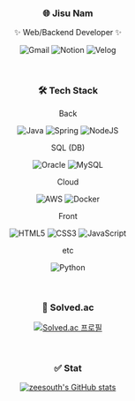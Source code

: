 <div align=center>

### 🌐 Jisu Nam 
  ✨ Web/Backend Developer ✨
  
  ![Gmail](https://img.shields.io/badge/Gmail-D14836?style=for-the-badge&logo=gmail&logoColor=white) ![Notion](https://img.shields.io/badge/Notion-%23000000.svg?style=for-the-badge&logo=notion&logoColor=white) ![Velog](https://img.shields.io/badge/velog-20C997?style=for-the-badge&logo=velog&logoColor=white) 

   

<br/>

### 🛠️ Tech Stack
Back 

  ![Java](https://img.shields.io/badge/Java-007396.svg?&style=for-the-badge&logo=Java&logoColor=white) ![Spring](https://img.shields.io/badge/spring-%236DB33F.svg?style=for-the-badge&logo=spring&logoColor=white) ![NodeJS](https://img.shields.io/badge/node.js-6DA55F?style=for-the-badge&logo=node.js&logoColor=white) 

SQL (DB) 

  ![Oracle](https://img.shields.io/badge/Oracle-F80000?style=for-the-badge&logo=oracle&logoColor=white) ![MySQL](https://img.shields.io/badge/mysql-%2300f.svg?style=for-the-badge&logo=mysql&logoColor=white)

Cloud

  ![AWS](https://img.shields.io/badge/AWS-%23FF9900.svg?style=for-the-badge&logo=amazon-aws&logoColor=white) ![Docker](https://img.shields.io/badge/docker-%230db7ed.svg?style=for-the-badge&logo=docker&logoColor=white)

Front

  ![HTML5](https://img.shields.io/badge/html5-%23E34F26.svg?style=for-the-badge&logo=html5&logoColor=white) ![CSS3](https://img.shields.io/badge/css3-%231572B6.svg?style=for-the-badge&logo=css3&logoColor=white) ![JavaScript](https://img.shields.io/badge/javascript-%23323330.svg?style=for-the-badge&logo=javascript&logoColor=%23F7DF1E)

etc

  ![Python](https://img.shields.io/badge/python-3670A0?style=for-the-badge&logo=python&logoColor=ffdd54)

  <br/>
  
### 🌱 Solved.ac
  
  [![Solved.ac
프로필](http://mazassumnida.wtf/api/generate_badge?boj=anm0307)](https://solved.ac/anm0307)
  
  <br/>
  
### ✅ Stat
  
  [![zeesouth's GitHub stats](https://github-readme-stats.vercel.app/api?username=zeesouth)](https://github.com/zeesouth/github-readme-stats)
  
</div>
  
